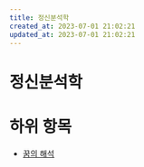 ```yaml
---
title: 정신분석학
created_at: 2023-07-01 21:02:21
updated_at: 2023-07-01 21:02:21
---
```

# 정신분석학

# 하위 항목

* [꿈의 해석](/ko/die_traumdeutung)
